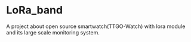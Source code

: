 # LoRa_band
A project about open source smartwatch(TTGO-Watch) with lora module and its large scale monitoring system.
